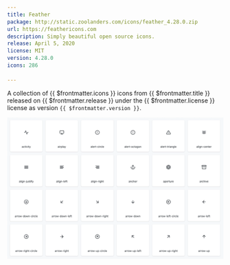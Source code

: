 ```yaml
---
title: Feather
package: http://static.zoolanders.com/icons/feather_4.28.0.zip
url: https://feathericons.com
description: Simply beautiful open source icons.
release: April 5, 2020
license: MIT
version: 4.28.0
icons: 286

---
```


<!--@include: ../_partials/intro-collection-->

A collection of {{ $frontmatter.icons }} icons from <a :href="$frontmatter.url" target="_blank">{{ $frontmatter.title }}</a> released on {{ $frontmatter.release }} under the {{ $frontmatter.license }} license as version `{{ $frontmatter.version }}`.

![Feather Icon Collection](../assets/collection-feather.webp)
